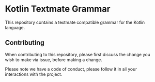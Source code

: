 # Kotlin Textmate Grammar

This repository contains a textmate compatible grammar for the Kotlin language.

## Contributing

When contributing to this repository, please first discuss the change you wish 
to make via issue, before making a change. 

Please note we have a code of conduct, please follow it in all your interactions with the project.
